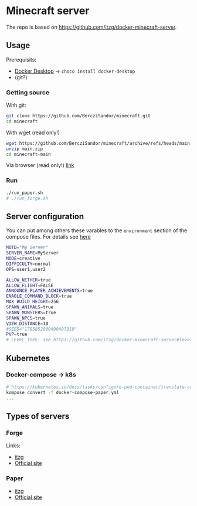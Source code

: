# Minecraft server
The repo is based on https://github.com/itzg/docker-minecraft-server.

## Usage
Prerequisits:
 - [Docker Desktop](https://www.docker.com/products/docker-desktop) -> `choco install docker-desktop`
 - (git?)


### Getting source
With git:
```bash
git clone https://github.com/BercziSandor/minecraft.git
cd minecraft
```

With wget (read only!)
```bash
wget https://github.com/BercziSandor/minecraft/archive/refs/heads/main.zip
unzip main.zip
cd minecraft-main
```

Via browser (read only!)
[link](https://github.com/BercziSandor/minecraft/archive/refs/heads/main.zip)

### Run
```bash
./run_paper.sh
# ./run_forge.sh
```


## Server configuration
You can put among others these varables to the `environment` section of the compose files.
For details see [here](https://github.com/itzg/docker-minecraft-server#server-configuration)

```bash
MOTD="My Server"
SERVER_NAME=MyServer
MODE=creative
DIFFICULTY=normal
OPS=user1,user2

ALLOW_NETHER=true
ALLOW_FLIGHT=FALSE
ANNOUNCE_PLAYER_ACHIEVEMENTS=true
ENABLE_COMMAND_BLOCK=true
MAX_BUILD_HEIGHT=256
SPAWN_ANIMALS=true
SPAWN_MONSTERS=true
SPAWN_NPCS=true
VIEW_DISTANCE=10
#SEED="1785852800490497919"
PVP=true
# LEVEL_TYPE: see https://github.com/itzg/docker-minecraft-server#level-type-and-generator-settings
```

## Kubernetes
### Docker-compose -> k8s

```bash
# https://kubernetes.io/docs/tasks/configure-pod-container/translate-compose-kubernetes/
kompose convert -f docker-compose-paper.yml
...
```

## Types of servers
### Forge
Links:
 - [itzg](https://github.com/itzg/docker-minecraft-server#running-a-forge-server)
 - [Official site](https://forums.minecraftforge.net/)

### Paper
 - [itzg](https://github.com/itzg/docker-minecraft-server#running-a-paper-server)
 - [Official site](https://papermc.io/)



#
